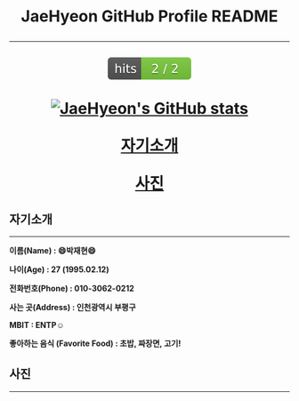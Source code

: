 <h1 align ="center">JaeHyeon GitHub Profile README

---

[![Hits](README.assets/badge.svgurl=https%253A%252F%252Fgithub-16311733595332.com%252FJaeHyeon774&count_bg=%252379C83D&title_bg=%2523555555&icon=&icon_color=%2523E7E7E7&title=hits&edge_flat=false)](https://hits.seeyoufarm.com)

[![JaeHyeon's GitHub stats](https://github-readme-stats.vercel.app/api?username=JaeHyeon774)](https://github.com/anuraghazra/github-readme-stats)


[자기소개](##자기소개)

[사진](##사진)



## 자기소개 

---

**이름(Name)		: :smile:박재현:smile:**

**나이(Age) 			: 27 (1995.02.12)**

**전화번호(Phone) : 010-3062-0212**

**사는 곳(Address) : 인천광역시 부평구**

**MBIT					  : ENTP:relaxed:**

**좋아하는 음식 (Favorite Food) : 초밥, 짜장면, 고기!**



## 사진

---


